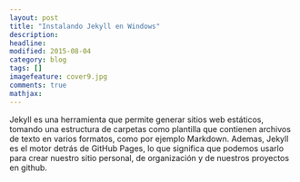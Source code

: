 ```yaml
---
layout: post
title: "Instalando Jekyll en Windows"
description: 
headline: 
modified: 2015-08-04
category: blog
tags: []
imagefeature: cover9.jpg
comments: true
mathjax: 
---
```


Jekyll es una herramienta que permite generar sitios web estáticos, tomando una estructura de carpetas como plantilla que contienen 
archivos de texto en varios formatos, como por ejemplo Markdown. Ademas, Jekyll es el motor detrás de GitHub Pages, lo que significa 
que podemos usarlo para crear nuestro sitio personal, de organización y de nuestros proyectos en github.

